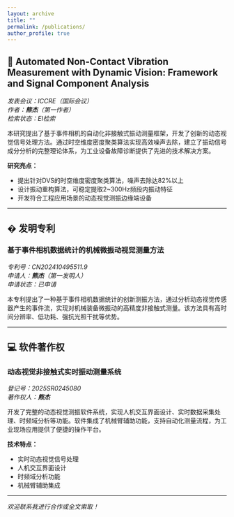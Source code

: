 ```yaml
---
layout: archive
title: ""
permalink: /publications/
author_profile: true
---
```


## 📄 **Automated Non-Contact Vibration Measurement with Dynamic Vision: Framework and Signal Component Analysis**  
*发表会议：ICCRE（国际会议）*  
*作者：**熊杰**（第一作者）*  
*检索状态：EI检索*

本研究提出了基于事件相机的自动化非接触式振动测量框架，开发了创新的动态视觉信号处理方法。通过时空维度密度聚类算法实现高效噪声去除，建立了振动信号成分分析的完整理论体系，为工业设备故障诊断提供了先进的技术解决方案。

**研究亮点：**
- 提出针对DVS的时空维度密度聚类算法，噪声去除达82%以上
- 设计振动重构算法，可稳定提取2~300Hz频段内振动特征
- 开发符合工程应用场景的动态视觉测振边缘端设备

---

## � **发明专利**

### **基于事件相机数据统计的机械微振动视觉测量方法**
*专利号：CN202410495511.9*  
*申请人：**熊杰**（第一发明人）*  
*申请状态：已申请*

本专利提出了一种基于事件相机数据统计的创新测振方法，通过分析动态视觉传感器产生的事件流，实现对机械装备微振动的高精度非接触式测量。该方法具有高时间分辨率、低功耗、强抗光照干扰等优势。

---

## 💻 **软件著作权**

### **动态视觉非接触式实时振动测量系统**
*登记号：2025SR0245080*  
*著作权人：**熊杰***  

开发了完整的动态视觉测振软件系统，实现人机交互界面设计、实时数据采集处理、时频域分析等功能。软件集成了机械臂辅助功能，支持自动化测量流程，为工业现场应用提供了便捷的操作平台。

**技术特点：**
- 实时动态视觉信号处理
- 人机交互界面设计
- 时频域分析功能
- 机械臂辅助集成

---

*欢迎联系我进行合作或全文索取！*
